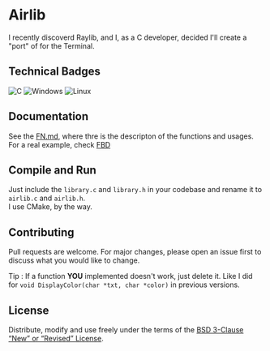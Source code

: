 # Airlib

I recently discoverd Raylib, and I, as a C developer, decided I'll create a "port" of for the Terminal.

## Technical Badges

![C](https://img.shields.io/badge/c-%2300599C.svg?style=for-the-badge&logo=c&logoColor=white)
![Windows](https://img.shields.io/badge/Windows-0078D6?style=for-the-badge&logo=windows&logoColor=white)
![Linux](https://img.shields.io/badge/Linux-FCC624?style=for-the-badge&logo=linux&logoColor=black)

## Documentation
See the [FN.md](./FN.md), where thre is the descripton of the functions and usages.
For a real example, check [FBD](https://github.com/fbdev64/FBD.git)

## Compile and Run

Just include the `library.c` and `library.h` in your codebase and rename it to `airlib.c` and `airlib.h`.
<br>I use CMake, by the way.

## Contributing

Pull requests are welcome. For major changes, please open an issue first
to discuss what you would like to change.

Tip : If a function **YOU** implemented doesn't work, just delete it. Like I did for `void DisplayColor(char *txt, char *color)` in previous versions.

## License

Distribute, modify and use freely under the terms of the
[BSD 3-Clause “New” or “Revised” License](./LICENSE).

